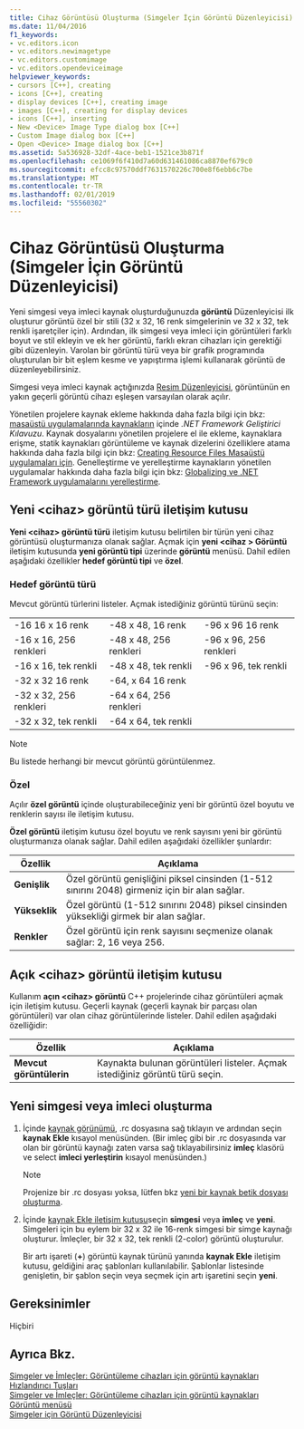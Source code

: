 ```yaml
---
title: Cihaz Görüntüsü Oluşturma (Simgeler İçin Görüntü Düzenleyicisi)
ms.date: 11/04/2016
f1_keywords:
- vc.editors.icon
- vc.editors.newimagetype
- vc.editors.customimage
- vc.editors.opendeviceimage
helpviewer_keywords:
- cursors [C++], creating
- icons [C++], creating
- display devices [C++], creating image
- images [C++], creating for display devices
- icons [C++], inserting
- New <Device> Image Type dialog box [C++]
- Custom Image dialog box [C++]
- Open <Device> Image dialog box [C++]
ms.assetid: 5a536928-32df-4ace-beb1-1521ce3b871f
ms.openlocfilehash: ce1069f6f410d7a60d631461086ca8870ef679c0
ms.sourcegitcommit: efcc8c97570ddf7631570226c700e8f6ebb6c7be
ms.translationtype: MT
ms.contentlocale: tr-TR
ms.lasthandoff: 02/01/2019
ms.locfileid: "55560302"
---
```

# <a name="creating-a-device-image-image-editor-for-icons"></a>Cihaz Görüntüsü Oluşturma (Simgeler İçin Görüntü Düzenleyicisi)

Yeni simgesi veya imleci kaynak oluşturduğunuzda **görüntü** Düzenleyicisi ilk oluşturur görüntü özel bir stili (32 x 32, 16 renk simgelerinin ve 32 x 32, tek renkli işaretçiler için). Ardından, ilk simgesi veya imleci için görüntüleri farklı boyut ve stil ekleyin ve ek her görüntü, farklı ekran cihazları için gerektiği gibi düzenleyin. Varolan bir görüntü türü veya bir grafik programında oluşturulan bir bit eşlem kesme ve yapıştırma işlemi kullanarak görüntü de düzenleyebilirsiniz.

Simgesi veya imleci kaynak açtığınızda [Resim Düzenleyicisi](../windows/image-editor-for-icons.md), görüntünün en yakın geçerli görüntü cihazı eşleşen varsayılan olarak açılır.

Yönetilen projelere kaynak ekleme hakkında daha fazla bilgi için bkz: [masaüstü uygulamalarında kaynakların](/dotnet/framework/resources/index) içinde *.NET Framework Geliştirici Kılavuzu*. Kaynak dosyalarını yönetilen projelere el ile ekleme, kaynaklara erişme, statik kaynakları görüntüleme ve kaynak dizelerini özelliklere atama hakkında daha fazla bilgi için bkz: [Creating Resource Files Masaüstü uygulamaları için](/dotnet/framework/resources/creating-resource-files-for-desktop-apps). Genelleştirme ve yerelleştirme kaynakların yönetilen uygulamalar hakkında daha fazla bilgi için bkz: [Globalizing ve .NET Framework uygulamalarını yerelleştirme](/dotnet/standard/globalization-localization/index).

## <a name="new-ltdevicegt-image-type-dialog-box"></a>Yeni &lt;cihaz&gt; görüntü türü iletişim kutusu

**Yeni &lt;cihaz&gt; görüntü türü** iletişim kutusu belirtilen bir türün yeni cihaz görüntüsü oluşturmanıza olanak sağlar. Açmak için **yeni \<cihaz > Görüntü** iletişim kutusunda **yeni görüntü tipi** üzerinde **görüntü** menüsü. Dahil edilen aşağıdaki özellikler **hedef görüntü tipi** ve **özel**.

### <a name="target-image-type"></a>Hedef görüntü türü

Mevcut görüntü türlerini listeler. Açmak istediğiniz görüntü türünü seçin:

||||
|-|-|-|
|-16 16 x 16 renk|-48 x 48, 16 renk|-96 x 96 16 renk|
|-16 x 16, 256 renkleri|-48 x 48, 256 renkleri|-96 x 96, 256 renkleri|
|-16 x 16, tek renkli|-48 x 48, tek renkli|-96 x 96, tek renkli|
|-32 x 32 16 renk|-64, x 64 16 renk||
|-32 x 32, 256 renkleri|-64 x 64, 256 renkleri||
|-32 x 32, tek renkli|-64 x 64, tek renkli||

> [!NOTE]
> Bu listede herhangi bir mevcut görüntü görüntülenmez.

### <a name="custom"></a>Özel

Açılır **özel görüntü** içinde oluşturabileceğiniz yeni bir görüntü özel boyutu ve renklerin sayısı ile iletişim kutusu.

**Özel görüntü** iletişim kutusu özel boyutu ve renk sayısını yeni bir görüntü oluşturmanıza olanak sağlar. Dahil edilen aşağıdaki özellikler şunlardır:

|Özellik|Açıklama|
|---|---|
|**Genişlik**|Özel görüntü genişliğini piksel cinsinden (1-512 sınırını 2048) girmeniz için bir alan sağlar.|
|**Yükseklik**|Özel görüntü (1-512 sınırını 2048) piksel cinsinden yüksekliği girmek bir alan sağlar.|
|**Renkler**|Özel görüntü için renk sayısını seçmenize olanak sağlar: 2, 16 veya 256.|

## <a name="open-ltdevicegt-image-dialog-box"></a>Açık &lt;cihaz&gt; görüntü iletişim kutusu

Kullanım **açın &lt;cihaz&gt; görüntü** C++ projelerinde cihaz görüntüleri açmak için iletişim kutusu. Geçerli kaynak (geçerli kaynak bir parçası olan görüntüleri) var olan cihaz görüntülerinde listeler. Dahil edilen aşağıdaki özelliğidir:

|Özellik|Açıklama|
|---|---|
|**Mevcut görüntülerin**|Kaynakta bulunan görüntüleri listeler. Açmak istediğiniz görüntü türü seçin.|

## <a name="to-create-a-new-icon-or-cursor"></a>Yeni simgesi veya imleci oluşturma

1. İçinde [kaynak görünümü](../windows/resource-view-window.md), .rc dosyasına sağ tıklayın ve ardından seçin **kaynak Ekle** kısayol menüsünden. (Bir imleç gibi bir .rc dosyasında var olan bir görüntü kaynağı zaten varsa sağ tıklayabilirsiniz **imleç** klasörü ve select **imleci yerleştirin** kısayol menüsünden.)

   > [!NOTE]
   > Projenize bir .rc dosyası yoksa, lütfen bkz [yeni bir kaynak betik dosyası oluşturma](../windows/how-to-create-a-resource-script-file.md).

1. İçinde [kaynak Ekle iletişim kutusu](../windows/add-resource-dialog-box.md)seçin **simgesi** veya **imleç** ve **yeni**. Simgeleri için bu eylem bir 32 x 32 ile 16-renk simgesi bir simge kaynağı oluşturur. İmleçler, bir 32 x 32, tek renkli (2-color) görüntü oluşturulur.

   Bir artı işareti (**+**) görüntü kaynak türünü yanında **kaynak Ekle** iletişim kutusu, geldiğini araç şablonları kullanılabilir. Şablonlar listesinde genişletin, bir şablon seçin veya seçmek için artı işaretini seçin **yeni**.

## <a name="requirements"></a>Gereksinimler

Hiçbiri

## <a name="see-also"></a>Ayrıca Bkz.

[Simgeler ve İmleçler: Görüntüleme cihazları için görüntü kaynakları](../windows/icons-and-cursors-image-resources-for-display-devices-image-editor-for-icons.md)<br/>
[Hızlandırıcı Tuşları](../windows/accelerator-keys-image-editor-for-icons.md)<br/>
[Simgeler ve İmleçler: Görüntüleme cihazları için görüntü kaynakları](../windows/icons-and-cursors-image-resources-for-display-devices-image-editor-for-icons.md)<br/>
[Görüntü menüsü](../windows/image-menu-image-editor-for-icons.md)<br/>
[Simgeler için Görüntü Düzenleyicisi](../windows/image-editor-for-icons.md)<br/>
